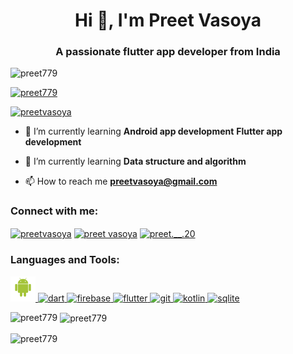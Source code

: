 <h1 align="center">Hi 👋, I'm Preet Vasoya</h1>
<h3 align="center">A passionate flutter app developer from India</h3>

<p align="left"> <img src="https://komarev.com/ghpvc/?username=preet779&label=Profile%20views&color=0e75b6&style=flat" alt="preet779" /> </p>

<p align="left"> <a href="https://github.com/ryo-ma/github-profile-trophy"><img src="https://github-profile-trophy.vercel.app/?username=preet779" alt="preet779" /></a> </p>

<p align="left"> <a href="https://twitter.com/preetvasoya" target="blank"><img src="https://img.shields.io/twitter/follow/preetvasoya?logo=twitter&style=for-the-badge" alt="preetvasoya" /></a> </p>

- 🌱 I’m currently learning **Android app development**
**Flutter app development**

- 🔭 I’m currently learning **Data structure and algorithm**

- 📫 How to reach me **preetvasoya@gmail.com**

<h3 align="left">Connect with me:</h3>
<p align="left">
<a href="https://twitter.com/preetvasoya" target="blank"><img align="center" src="https://raw.githubusercontent.com/rahuldkjain/github-profile-readme-generator/master/src/images/icons/Social/twitter.svg" alt="preetvasoya" height="30" width="40" /></a>
<a href="https://linkedin.com/in/preet vasoya" target="blank"><img align="center" src="https://raw.githubusercontent.com/rahuldkjain/github-profile-readme-generator/master/src/images/icons/Social/linked-in-alt.svg" alt="preet vasoya" height="30" width="40" /></a>
<a href="https://instagram.com/preet.__.20" target="blank"><img align="center" src="https://raw.githubusercontent.com/rahuldkjain/github-profile-readme-generator/master/src/images/icons/Social/instagram.svg" alt="preet.__.20" height="30" width="40" /></a>
</p>

<h3 align="left">Languages and Tools:</h3>
<p align="left"> <a href="https://developer.android.com" target="_blank" rel="noreferrer"> <img src="https://raw.githubusercontent.com/devicons/devicon/master/icons/android/android-original-wordmark.svg" alt="android" width="40" height="40"/> </a> <a href="https://dart.dev" target="_blank" rel="noreferrer"> <img src="https://www.vectorlogo.zone/logos/dartlang/dartlang-icon.svg" alt="dart" width="40" height="40"/> </a> <a href="https://firebase.google.com/" target="_blank" rel="noreferrer"> <img src="https://www.vectorlogo.zone/logos/firebase/firebase-icon.svg" alt="firebase" width="40" height="40"/> </a> <a href="https://flutter.dev" target="_blank" rel="noreferrer"> <img src="https://www.vectorlogo.zone/logos/flutterio/flutterio-icon.svg" alt="flutter" width="40" height="40"/> </a> <a href="https://git-scm.com/" target="_blank" rel="noreferrer"> <img src="https://www.vectorlogo.zone/logos/git-scm/git-scm-icon.svg" alt="git" width="40" height="40"/> </a> <a href="https://kotlinlang.org" target="_blank" rel="noreferrer"> <img src="https://www.vectorlogo.zone/logos/kotlinlang/kotlinlang-icon.svg" alt="kotlin" width="40" height="40"/> </a> <a href="https://www.sqlite.org/" target="_blank" rel="noreferrer"> <img src="https://www.vectorlogo.zone/logos/sqlite/sqlite-icon.svg" alt="sqlite" width="40" height="40"/> </a> </p>

<p><img align="left" src="https://github-readme-stats.vercel.app/api/top-langs?username=preet779&show_icons=true&locale=en&layout=compact" alt="preet779" /></p>

<p>&nbsp;<img align="center" src="https://github-readme-stats.vercel.app/api?username=preet779&show_icons=true&locale=en" alt="preet779" /></p>

<p><img align="center" src="https://github-readme-streak-stats.herokuapp.com/?user=preet779&" alt="preet779" /></p>
